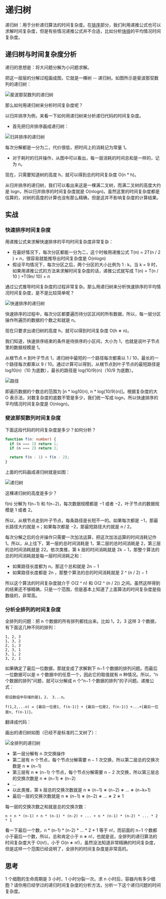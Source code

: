 # 递归树

递归树：用于分析递归算法的时间复杂度。在[排序](/sort)部分，我们利用递推公式也可以求解时间复杂度，但是有些情况递推公式并不合适，比如分析[快排](/sort/quick.html#平均情况时间复杂度)的平均情况时间复杂度。

## 递归树与时间复杂度分析

递归的思想是：将大问题分解为小问题求解。

把这一层层的分解过程画成图，它就是一棵树 -- 递归树。如图所示是斐波那契数列的递归树：

![斐波那契数列的递归树](@imgs/1d9648b7f43e430473d76d24803159a3.jpg)

那么如何用递归树来分析时间复杂度呢？

以归并排序为例，来看一下如何用递归树来分析递归代码的时间复杂度。

- 首先把归并排序画成递归树：

![归并排序的递归树](@imgs/c66bfc3d02d3b7b8f64c208bf4c948d0.jpg)

每次分解都是一分为二，代价很低，把时间上的消耗记为常量 1。

- 对于耗时的归并操作，从图中可以看出，每一层消耗的时间总和是一样的，记为 n。

现在，只需要知道树的高度 h，就可以得到总的时间复杂度 O(n * h)。

从归并排序的递归树，我们可以看出来这是一棵满二叉树，而满二叉树的高度大约是 logn，所以归并排序的时间复杂度就是 O(nlogn)。虽然这里的时间复杂度都是估算的，对树的高度的计算也没有那么精确，但是这并不影响复杂度的计算结果。

## 实战

### 快速排序时间复杂度

用递推公式来求解快速排序的平均时间复杂度非常复杂：

- 在最好情况下，每次分区都能一分为二，这个时候用递推公式 T(n) = 2T(n / 2​) + n，很容易就能推导出时间复杂度是 O(nlogn)
- 假设平均情况下，每次分区之后，两个分区的大小比例为 1 : k。当 k = 9 时，如果用递推公式的方法来求解时间复杂度的话，递推公式就写成 T(n) = T(n / 10​ ) +T(9n/ 10​) + n

通过公式推导时间复杂度的过程非常复杂。那么用递归树来分析快速排序的平均情况时间复杂度，是不是比较简单呢？

![快速排序的递归树](@imgs/44972a3531dae0b7a0ccc935bc13f243.jpg)

快速排序的过程中，每次分区都要遍历待分区区间的所有数据，所以，每一层分区操作所遍历的数据的个数之和就是 n。

现在只要求出递归树的高度 h，就可以得到时间复杂度 O(h ∗ n)。

我们知道，快速排序结束的条件是待排序的小区间，大小为 1，也就是说叶子节点里的数据规模是 1。

从根节点 n 到叶子节点 1，递归树中最短的一个路径每次都乘以 1 / 10​，最长的一个路径每次都乘以 9 / 10​。通过计算可以得到，从根节点到叶子节点的最短路径是 log10(​n)（10 为底数），最长的路径是 log(10/9)​​(n)（10/9 为底数）。

![路径](@imgs/7cea8607f0d92a901f3152341830d6ed.jpg)

即遍历数据的个数总的范围为 [n * log10(​n), n * log(10/9)(​​n)]。根据复杂度的大 O 表示法，对数复杂度的底数不管是多少，我们统一写成 logn，所以快速排序的平均情况时间复杂度是 O(nlogn)。

### 斐波那契数列时间复杂度

下面这段代码的时间复杂度是多少？如何分析？

```ts
function f(n: number) {
  if (n === 1) return 1;
  if (n === 2) return 2;

  return f(n - 1) + f(n - 2);
}
```

上面的代码画成递归树就是如图：

![递归树](@imgs/9ccbce1a70c7e2def52701dcf176a4ce.jpg)

这棵递归树的高度是多少？

f(n) 分解为 f(n−1) 和 f(n−2)，每次数据规模都是 −1 或者 −2，叶子节点的数据规模是 1 或者 2。

所以，从根节点走到叶子节点，每条路径是长短不一的。如果每次都是 −1，那最长路径大约就是 n；如果每次都是 −2，那最短路径大约就是 n / 2​。

每次分解之后的合并操作只需要一次加法运算，把这次加法运算的时间消耗记作 1。所以，从上往下，第一层的总时间消耗是 1，第二层的总时间消耗是 2，第三层的总时间消耗就是 22。依次类推，第 k 层的时间消耗就是 2k − 1，那整个算法的总的时间消耗就是每一层时间消耗之和：

- 如果路径长度都为 n，那这个总和就是 2n − 1
- 如果路径长度都是 2n​ ，那整个算法的总的时间消耗就是 2 ^ (n / 2)​ − 1

所以这个算法的时间复杂度就介于 O(2 ^ n) 和 O(2 ^ (n / 2)​) 之间。虽然这样得到的结果还不够精确，只是一个范围，但是基本上知道了上面算法的时间复杂度是指数级的，非常高。

### 分析全排列的时间复杂度

全排列的问题：把 n 个数据的所有排列都找出来。比如 1，2，3 这样 3 个数据，有下面这几种不同的排列：

```
1, 2, 3
1, 3, 2
2, 1, 3
2, 3, 1
3, 1, 2
3, 2, 1
```

如果确定了最后一位数据，那就变成了求解剩下 n−1 个数据的排列问题。而最后一位数据可以是 n 个数据中的任意一个，因此它的取值就有 n 种情况。所以，“n 个数据的排列”问题，就可以分解成 n 个“n−1 个数据的排列”的子问题。递推公式：

```
假设数组中存储的是1，2， 3...n。

f(1,2,...n) = {最后一位是1, f(n-1)} + {最后一位是2, f(n-1)} +...+{最后一位是n, f(n-1)}。
```

翻译成代码：

<!-- TODO 代码 -->

画出的递归树如图（已经不是标准的二叉树了）：

![全排列的递归树](@imgs/82f40bed489cf29b14192b44decf059b.jpg)

- 第一层分解有 n 次交换操作
- 第二层有 n 个节点，每个节点分解需要 n − 1 次交换，所以第二层总的交换次数是 n ∗ (n−1)
- 第三层有 n ∗ (n−1) 个节点，每个节点分解需要 n − 2 次交换，所以第三层总的交换次数是 n ∗ (n−1) ∗ (n−2)
- ...
- 以此类推，第 k 层总的交换次数就是 n ∗ (n−1) ∗ (n−2) ∗ ... ∗ (n−k+1)
- 最后一层的交换次数就是 n ∗ (n−1) ∗ (n−2) ∗ ... ∗ 2 ∗ 1

每一层的交换次数之和就是总的交换次数：

```
n + n * (n-1) + n * (n-1) * (n-2) + ... + n * (n-1) * (n-2) * ... * 2 * 1
```

看一下最后一个数，n * (n-1) * (n-2) * ... * 2 * 1 等于 n!，而前面的 n−1 个数都小于最后一个数，所以，总和肯定小于 n ∗ n!，也就是说，全排列的递归算法的时间复杂度大于 O(n!)，小于 O(n ∗ n!)，虽然没法知道非常精确的时间复杂度，但是这样一个范围已经说明了，全排列的时间复杂度是非常高的。

## 思考

1 个细胞的生命周期是 3 小时，1 小时分裂一次。求 n 小时后，容器内有多少细胞？请你用已经学过的递归时间复杂度的分析方法，分析一下这个递归问题的时间复杂度。
